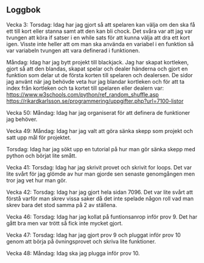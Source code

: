 Loggbok
-------

Vecka 3:
Torsdag: Idag har jag gjort så att spelaren kan välja om den ska få ett till kort eller stanna samt att den kan bli chock. Det svåra var att jag var tvungen att köra if satser i en while sats för att kunna välja att dra ett kort igen. Visste inte heller att om man ska använda en variabel i en funktion så var variabeln tvungen att vara definerad i funktionen.

Måndag: Idag har jag bytt projekt till blackjack. Jag har skapat kortleken, gjort så att den blandas, skapat spelar och dealer händerna och gjort en funktion som delar ut de första korten till spelaren och dealersen. De sidor jag använt när jag behövde veta hur jag blandar kortleken och för att ta index från kortleken och ta kortet till spelaren eller dealern var: https://www.w3schools.com/python/ref_random_shuffle.asp https://rikardkarlsson.se/programmering/uppgifter.php?url=7100-listor

Vecka 50:
Måndag: Idag har jag organiserat för att definera de funktioner jag behöver.

Vecka 49:
Måndag: Idag har jag valt att göra sänka skepp som projekt och satt upp mål för projektet.

Torsdag: Idag har jag sökt upp en tutorial på hur man gör sänka skepp med python och börjat lite smått.

Vecka 41:
Torsdag: Idag har jag skrivit provet och skrivit for loops. Det var lite svårt för jag glömde av hur man gjorde sen senaste genomgången men tror jag vet hur man gör.

Vecka 42:
Torsdag: Idag har jag gjort hela sidan 7096. Det var lite svårt att förstå varför man skrev vissa saker då det inte spelade någon roll vad man skrev bara det stod samma på 2 av ställena.

Vecka 46:
Torsdag: Idag har jag kollat på funtionsanrop inför prov 9. Det har gått bra men var trött så fick inte mycket gjort.

Vecka 47:
Torsdag: Idag har jag gjort prov 9 och pluggat inför prov 10 genom att börja på övningsprovet och skriva lite funktioner.

Vecka 48:
Måndag: Idag ska jag plugga inför prov 10.